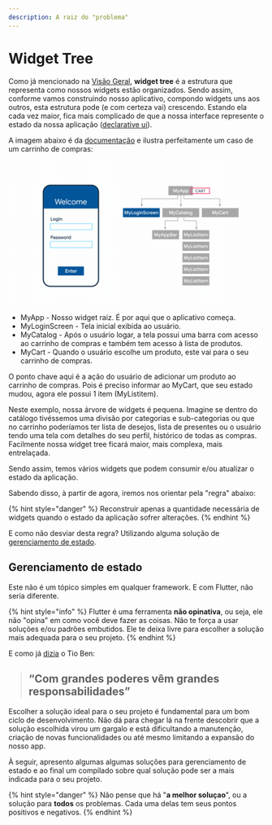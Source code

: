 ```yaml
---
description: A raiz do "problema"
---
```


# Widget Tree

Como já mencionado na [Visão Geral](../visao-geral.md), **widget tree** é a estrutura que representa como nossos widgets estão organizados. Sendo assim, conforme vamos construindo nosso aplicativo, compondo widgets uns aos outros, esta estrutura pode \(e com certeza vai\) crescendo. Estando ela cada vez maior, fica mais complicado de que a nossa interface represente o estado da nossa aplicação \([declarative ui](../visao-geral.md#declarative-ui)\). 

A imagem abaixo é da [documentação](https://flutter.dev/docs/development/data-and-backend/state-mgmt/intro) e ilustra perfeitamente um caso de um carrinho de compras:

![](../.gitbook/assets/state-management-explainer-5495afe6c3d6162f145107fe45794583bc4f2b55be377c76a92ab210be74c033.gif)

* MyApp - Nosso widget raiz. É por aqui que o aplicativo começa. 
* MyLoginScreen - Tela inicial exibida ao usuário.
* MyCatalog - Após o usuário logar, a tela possui uma barra com acesso ao carrinho de compras e também tem acesso à lista de produtos.
* MyCart - Quando o usuário escolhe um produto, este vai para o seu carrinho de compras.

O ponto chave aqui é a ação do usuário de adicionar um produto ao carrinho de compras. Pois é preciso informar ao MyCart, que seu estado mudou, agora ele possui 1 item \(MyListitem\). 

Neste exemplo, nossa árvore de widgets é pequena. Imagine se dentro do catálogo tivéssemos uma divisão por categorias e sub-categorias ou que no carrinho poderíamos ter lista de desejos, lista de presentes ou o usuário tendo uma tela com detalhes do seu perfil, histórico de todas as compras. Facilmente nossa widget tree ficará maior, mais complexa, mais entrelaçada. 

Sendo assim, temos vários widgets que podem consumir e/ou atualizar o estado da aplicação. 

Sabendo disso, à partir de agora, iremos nos orientar pela "regra" abaixo:

{% hint style="danger" %}
Reconstruir apenas a quantidade necessária de widgets quando o estado da aplicação sofrer alterações.
{% endhint %}

E como não desviar desta regra? Utilizando alguma solução de [gerenciamento de estado](https://flutter.dev/docs/development/data-and-backend/state-mgmt/options).

## Gerenciamento de estado

Este não é um tópico simples em qualquer framework. E com Flutter, não seria diferente.

{% hint style="info" %}
Flutter é uma ferramenta **não opinativa**, ou seja, ele não "opina" em como você deve fazer as coisas. Não te força a usar soluções e/ou padrões embutidos. Ele te deixa livre para escolher a solução mais adequada para o seu projeto.
{% endhint %}

E como já [dizia](https://www.youtube.com/watch?v=C3ms2uPUGkw) o Tio Ben: 

> ## “Com grandes poderes vêm grandes responsabilidades”

Escolher a solução ideal para o seu projeto é fundamental para um bom ciclo de desenvolvimento. Não dá para chegar lá na frente descobrir que a solução escolhida virou um gargalo e está dificultando a manutenção, criação de novas funcionalidades ou até mesmo limitando a expansão do nosso app. 

À seguir, apresento algumas algumas soluções para gerenciamento de estado e ao final um compilado sobre qual solução pode ser a mais indicada para o seu projeto.

{% hint style="danger" %}
Não pense que há "**a melhor soluçao**", ou a solução para **todos** os problemas. Cada uma delas tem seus pontos positivos e negativos. 
{% endhint %}



